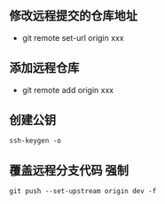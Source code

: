 ## 修改远程提交的仓库地址

- git remote set-url origin xxx

## 添加远程仓库

- git remote add origin xxx

## 创建公钥

```console
ssh-keygen -o
```

## 覆盖远程分支代码 强制

``` shell
git push --set-upstream origin dev -f
```

